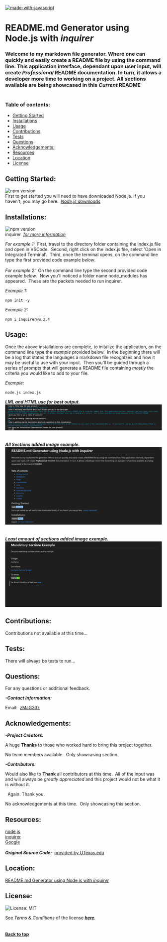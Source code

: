 [![made-with-javascript](https://img.shields.io/badge/Made%20with-JavaScript-1f425f.svg)](https://www.javascript.com)<br>
# **README.md Generator using Node.js with *inquirer***

### Welcome to my markdown file generator. Where one can quickly and easily create a README file by using the command line. This application interface, dependant upon user input, will create ***Professional*** README documentation. In turn, it allows a developer more time to working on a project.  All sections available are being showcased in this *Current* README<br><br>

### **Table of contents:**

- [Getting Started](#getting)
- [Installations](#installations)
- [Usage](#usage)
- [Contributions](#contributions)
- [Tests](#tests)
- [Questions](#questions)
- [Acknowledgements:](#acknowledgements)
- [Resources](#resources)
- [Location](#location)
- [License](#license)

## Getting Started:

![npm version](https://img.shields.io/badge/node-v18.12.1-9cf)<br>First to get started you will need to have downloaded Node.js.  If you haven't, you may go here.&nbsp;&nbsp;[*Node.js downloads*](https://nodejs.org/en/download/)

## Installations:
  
![npm version](https://img.shields.io/badge/inquirer-v8.2.4-9cf)<br>inquirer&nbsp;&nbsp;[*for more information*](https://www.npmjs.com/package/inquirer)
  
*For example 1:*&nbsp;&nbsp;First, travel to the directory folder containing the index.js file and open in VSCode.&nbsp;&nbsp;Second, right click on the index.js file, select 'Open in Integrated Terminal'.&nbsp;&nbsp;Third, once the terminal opens, on the command line type the first provided code example *below*.<br><br>*For example 2:*&nbsp;&nbsp;On the command line type the second provided code example *below*.&nbsp;&nbsp;Now you'll noticed a folder name node_modules has appeared.&nbsp;&nbsp;These are the packets needed to run inquirer.

*Example 1:*
```shell
npm init -y
```

*Example 2:*
```shell
npm i inquirer@8.2.4
```

## Usage:
  
Once the above installations are complete, to initalize the application, on the command line type the *example* provided below.&nbsp;&nbsp;In the beginning there will be a log that states the languages a markdown file recognizes and how it may be useful to use with your input.&nbsp;&nbsp;Then you'll be guided through a series of prompts that will generate a README file containing *mostly* the criteria you would like to add to your file.

*Example:*
```shell
node.js index.js
```

***LML and HTML use for best output.***<br>![syntaxinput](./imgs/entersyntax.png)<br><br><br>***All Sections added image example.***<br>![allsectionsexample](./imgs/allsectionsaddedex.gif)<br><br><br>***Least amount of sections added image example.***<br>![mandatorysectionsonly](./imgs/mandatorysectionsex.png)<br>

## Contributions:

Contributions not available at this time...

## Tests:

There will always be tests to run...

## Questions:

For any questions or additional feedback.

**_-Contact Information:_**

Email:&nbsp;&nbsp;[zMaG33z](zMag33z@gmail.com)

## Acknowledgements:
    
**_-Project Creators:_**
  
A huge **Thanks** to those who worked hard to bring this project together.
  
No team members available.&nbsp;&nbsp;Only showcasing section.


**_-Contributors:_**
  
Would also like to **Thank** all contributors at this time.&nbsp;&nbsp;All of the input was and will always be *greatly appreciated* and this project would not be what it is without it.

&nbsp;&nbsp;Again.  Thank you.
  
No acknowledgements at this time.&nbsp;&nbsp;Only showcasing this section.

## Resources:

[node.js](https://nodejs.org/en/docs/)<br>[inquirer](https://www.npmjs.com/package/inquirer?activeTab=readme)<br>[Google](https://www.google.com)<br><br>**_Original Source Code:_**&nbsp;&nbsp;[provided by UTexas.edu](https://techbootcamps.utexas.edu/coding/)

## Location:

[README.md Generator using Node.js with *inquirer*](https://github.com/zMag33z/week-9-READme_Generator)

## License:
  
![License: MIT](https://img.shields.io/badge/license-MIT-brightgreen)
  
See *Terms & Conditions* of the license [***here***](https://opensource.org/licenses/MIT).
<br><br>
#### [**Back to top**](#)